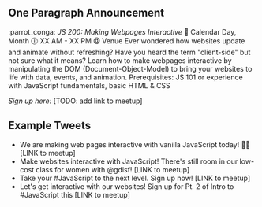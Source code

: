 ## One Paragraph Announcement

:parrot_conga: *JS 200: Making Webpages Interactive*
:calendar: Calendar Day, Month
:clock6: XX AM - XX PM @ Venue
Ever wondered how websites update and animate without refreshing? Have you heard the term "client-side" but not sure what it means? Learn how to make webpages interactive by manipulating the DOM (Document-Object-Model) to bring your websites to life with data, events, and animation.
Prerequisites: JS 101 or experience with JavaScript fundamentals, basic HTML & CSS

*Sign up here:* [TODO: add link to meetup]

## Example Tweets
* We are making web pages interactive with vanilla JavaScript today! 🙌🏽  [LINK to meetup]
* Make websites interactive with JavaScript! There's still room in our low-cost class for women with @gdisf! [LINK to meetup]
* Take your #JavaScript to the next level. Sign up now! [LINK to meetup]
* Let's get interactive with our websites! Sign up for Pt. 2 of Intro to #JavaScript this [LINK to meetup]
